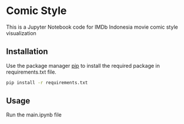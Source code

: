 # Comic Style 

This is a Jupyter Notebook code for IMDb Indonesia movie comic style visualization 

## Installation

Use the package manager [pip](https://pip.pypa.io/en/stable/) to install the required package in requirements.txt file.

```bash
pip install -r requirements.txt
```

## Usage

Run the main.ipynb file